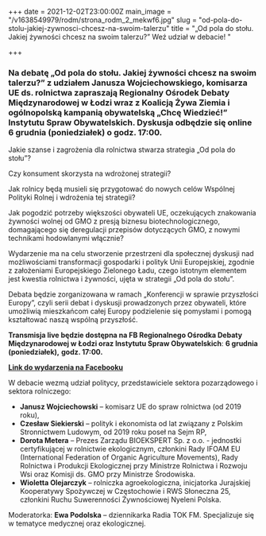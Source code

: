 +++
date = 2021-12-02T23:00:00Z
main_image = "/v1638549979/rodm/strona_rodm_2_mekwf6.jpg"
slug = "od-pola-do-stolu-jakiej-zywnosci-chcesz-na-swoim-talerzu"
title = "„Od pola do stołu. Jakiej żywności chcesz na swoim talerzu?” Weź udział w debacie! "

+++
### **Na debatę „Od pola do stołu. Jakiej żywności chcesz na swoim talerzu?” z udziałem Janusza Wojciechowskiego, komisarza UE ds. rolnictwa zapraszają Regionalny Ośrodek Debaty Międzynarodowej w Łodzi wraz z Koalicją Żywa Ziemia i ogólnopolską kampanią obywatelską „Chcę Wiedzieć!” Instytutu Spraw Obywatelskich. Dyskusja odbędzie się online 6 grudnia (poniedziałek) o godz. 17:00.**

Jakie szanse i zagrożenia dla rolnictwa stwarza strategia „Od pola do stołu”?

Czy konsument skorzysta na wdrożonej strategii?

Jak rolnicy będą musieli się przygotować do nowych celów Wspólnej Polityki Rolnej i wdrożenia tej strategii?

Jak pogodzić potrzeby większości obywateli UE, oczekujących znakowania żywności wolnej od GMO z presją biznesu biotechnologicznego, domagającego się deregulacji przepisów dotyczących GMO, z nowymi technikami hodowlanymi włącznie?

Wydarzenie ma na celu stworzenie przestrzeni dla społecznej dyskusji nad możliwościami transformacji gospodarki i polityk Unii Europejskiej, zgodnie z założeniami Europejskiego Zielonego Ładu, czego istotnym elementem jest kwestia rolnictwa i żywności, ujęta w strategii „Od pola do stołu”.

Debata będzie zorganizowana w ramach „Konferencji w sprawie przyszłości Europy”, czyli serii debat i dyskusji prowadzonych przez obywateli, które umożliwią mieszkańcom całej Europy podzielenie się pomysłami i pomogą kształtować naszą wspólną przyszłość.

**Transmisja live będzie dostępna na FB Regionalnego Ośrodka Debaty Międzynarodowej w Łodzi oraz Instytutu Spraw Obywatelskich**: **6 grudnia** **(poniedziałek),** **godz. 17:00.**

[**Link do wydarzenia na Facebooku**](https://fb.me/e/1nAypWtOH "https://fb.me/e/1nAypWtOH")

W debacie wezmą udział politycy, przedstawiciele sektora pozarządowego i sektora rolniczego:

* **Janusz Wojciechowski** – komisarz UE do spraw rolnictwa (od 2019 roku),
* **Czesław Siekierski** – polityk i ekonomista od lat związany z Polskim Stronnictwem Ludowym, od 2019 roku poseł na Sejm RP,
* **Dorota Metera** – Prezes Zarządu BIOEKSPERT Sp. z o.o. - jednostki certyfikującej w rolnictwie ekologicznym, członkini Rady IFOAM EU (International Federation of Organic Agriculture Movements), Rady Rolnictwa i Produkcji Ekologicznej przy Ministrze Rolnictwa i Rozwoju Wsi oraz Komisji ds. GMO przy Ministrze Środowiska.
* **Wioletta Olejarczyk** – rolniczka agroekologiczna, inicjatorka Jurajskiej Kooperatywy Spożywczej w Częstochowie i RWS Słoneczna 25, członkini Ruchu Suwerenności Żywnościowej Nyeleni Polska.

Moderatorka: **Ewa Podolska** – dziennikarka Radia TOK FM. Specjalizuje się w tematyce medycznej oraz ekologicznej.